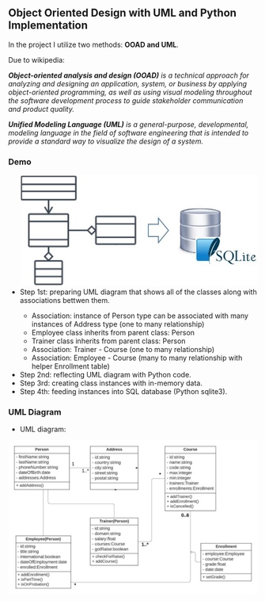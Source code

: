 <h2>Object Oriented Design with UML and Python Implementation</h2>

<p>In the project I utilize two methods: <b>OOAD and UML</b>.</p>
  
<p>Due to wikipedia:</p>

<p><i><b>Object-oriented analysis and design (OOAD)</b> is a technical approach for analyzing and designing an application, system, or business by applying object-oriented programming, as well as using visual modeling throughout the software development process to guide stakeholder communication and product quality.</i></p>

<p><i><b>Unified Modeling Language (UML)</b> is a general-purpose, developmental, modeling language in the field of software engineering that is intended to provide a standard way to visualize the design of a system.</i></p>

<h3>Demo</h3>
<ul>
  <img src="images/uml.JPG">
  <li>Step 1st: preparing UML diagram that shows all of the classes along with associations bettwen them.</li>
    <ul>
      <li>Association: instance of Person type can be associated with many instances of Address type (one to many relationship)</li>
      <li>Employee class inherits from parent class: Person</li>
      <li>Trainer class inherits from parent class: Person</li>
      <li>Association: Trainer - Course (one to many relationship)</li>
      <li>Association: Employee - Course (many to many relationship with helper Enrollment table)</li>
    </ul>
  <li>Step 2nd: reflecting UML diagram with Python code.</li>
  <li>Step 3rd: creating class instances with in-memory data.</li>
  <li>Step 4th: feeding instances into SQL database (Python sqlite3).</li>
</ul>

<h3>UML Diagram</h3>
<ul>
  <li>UML diagram:</li>
</ul>
<img src="images/diagram.jpeg">

